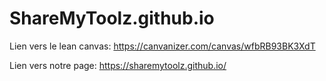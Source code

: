 # ShareMyToolz.github.io

Lien vers le lean canvas:
https://canvanizer.com/canvas/wfbRB93BK3XdT

Lien vers notre page:
https://sharemytoolz.github.io/

